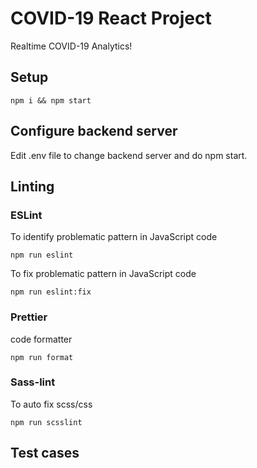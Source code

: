 # COVID-19 React Project

Realtime COVID-19 Analytics!

## Setup

```
npm i && npm start
```

## Configure backend server

Edit .env file to change backend server and do npm start.

## Linting

### ESLint

To identify problematic pattern in JavaScript code

```
npm run eslint
```

To fix problematic pattern in JavaScript code

```
npm run eslint:fix
```

### Prettier

code formatter

```
npm run format
```

### Sass-lint

To auto fix scss/css

```
npm run scsslint
```

## Test cases
